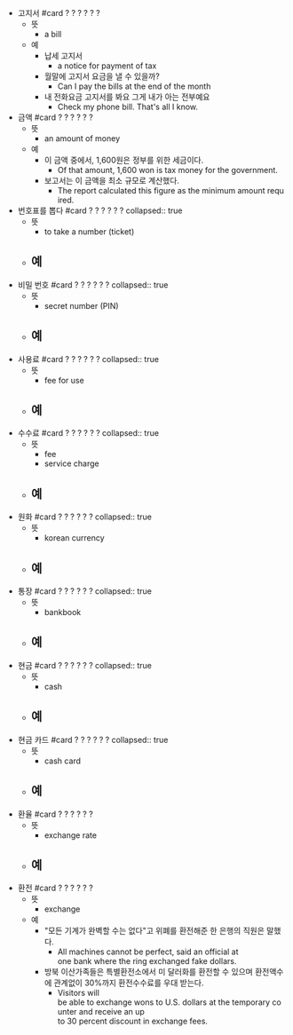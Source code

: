 - 고지서 #card
  ?
  ?
  ?
  ?
  ?
  ?
	- 뜻
		- a bill
	- 예
		- 납세 고지서
			- a notice for payment of tax
		- 월말에 고지서 요금을 낼 수 있을까?
			- Can I pay the bills at the end of the month
		- 내 전화요금 고지서를 봐요 그게 내가 아는 전부예요
			- Check my phone bill. That's all I know.
- 금액 #card
  ?
  ?
  ?
  ?
  ?
  ?
	- 뜻
		- an amount of money
	- 예
		- 이 금액 중에서, 1,600원은 정부를 위한 세금이다.
			- Of that amount, 1,600 won is tax money for the government.
		- 보고서는 이 금액을 최소 규모로 계산했다.
			- The report calculated this figure as the minimum amount required.
- 번호표를 뽑다 #card
  ?
  ?
  ?
  ?
  ?
  ?
  collapsed:: true
	- 뜻
		- to take a number (ticket)
	- 예
		-
- 비밀 번호 #card
  ?
  ?
  ?
  ?
  ?
  ?
  collapsed:: true
	- 뜻
		- secret number (PIN)
	- 예
		-
- 사용료 #card
  ?
  ?
  ?
  ?
  ?
  ?
  collapsed:: true
	- 뜻
		- fee for use
	- 예
		-
- 수수료 #card
  ?
  ?
  ?
  ?
  ?
  ?
  collapsed:: true
	- 뜻
		- fee
		- service charge
	- 예
		-
- 원화 #card
  ?
  ?
  ?
  ?
  ?
  ?
  collapsed:: true
	- 뜻
		- korean currency
	- 예
		-
- 통장 #card
  ?
  ?
  ?
  ?
  ?
  ?
  collapsed:: true
	- 뜻
		- bankbook
	- 예
		-
- 현금 #card
  ?
  ?
  ?
  ?
  ?
  ?
  collapsed:: true
	- 뜻
		- cash
	- 예
		-
- 현금 카드 #card
  ?
  ?
  ?
  ?
  ?
  ?
  collapsed:: true
	- 뜻
		- cash card
	- 예
		-
- 환율 #card
  ?
  ?
  ?
  ?
  ?
  ?
	- 뜻
		- exchange rate
	- 예
		-
- 환전 #card
  ?
  ?
  ?
  ?
  ?
  ?
	- 뜻
		- exchange
	- 예
		- "모든 기계가 완벽할 수는 없다"고 위폐를 환전해준 한 은행의 직원은 말했다.
			- All machines cannot be perfect, said an official at one bank where the ring exchanged fake dollars.
		- 방북 이산가족들은 특별환전소에서 미 달러화를 환전할 수 있으며 환전액수에 관계없이 30%까지 환전수수료를 우대 받는다.
			- Visitors will be able to exchange wons to U.S. dollars at the temporary counter and receive an up to 30 percent discount in exchange fees.